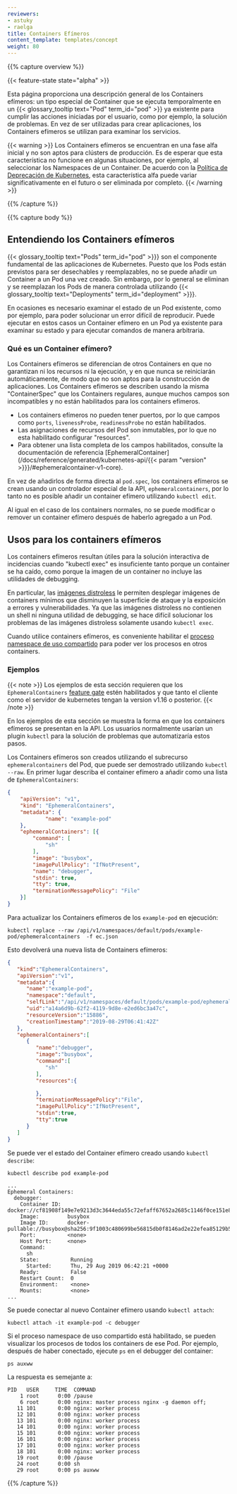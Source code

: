 ```yaml
---
reviewers:
- astuky
- raelga
title: Containers Efímeros
content_template: templates/concept
weight: 80
---
```


{{% capture overview %}}

{{< feature-state state="alpha" >}}

Esta página proporciona una descripción general de los Containers efímeros: un tipo especial de Container
que se ejecuta temporalmente en un {{< glossary_tooltip text="Pod" term_id="pod" >}} ya existente para cumplir las
acciones iniciadas por el usuario, como por ejemplo, la solución de problemas. En vez de ser utilizadas para
crear aplicaciones, los Containers efímeros se utilizan para examinar los servicios.

{{< warning >}}
Los Containers efímeros se encuentran en una fase alfa inicial y no son aptos para clústers
de producción. Es de esperar que esta característica no funcione en algunas situaciones, por
ejemplo, al seleccionar los Namespaces de un Container. De acuerdo con la [Política de
Deprecación de Kubernetes](/docs/reference/using-api/deprecation-policy/), esta característica
alfa puede variar significativamente en el futuro o ser eliminada por completo.
{{< /warning >}}

{{% /capture %}}

{{% capture body %}}

## Entendiendo los Containers efímeros

{{< glossary_tooltip text="Pods" term_id="pod" >}}} son el componente fundamental de las
aplicaciones de Kubernetes. Puesto que los Pods están previstos para ser desechables
y reemplazables, no se puede añadir un Container a un Pod una vez creado. Sin embargo, por lo
general se eliminan y se reemplazan los Pods de manera controlada utilizando
{{< glossary_tooltip text="Deployments" term_id="deployment" >}}}.

En ocasiones es necesario examinar el estado de un Pod existente, como por ejemplo,
para poder solucionar un error difícil de reproducir. Puede ejecutar en estos casos
un Container efímero en un Pod ya existente para examinar su estado y para ejecutar
comandos de manera arbitraria.

### Qué es un Container efímero?

Los Containers efímeros se diferencian de otros Containers en que no garantizan ni los
recursos ni la ejecución, y en que nunca se reiniciarán automáticamente, de modo que no
son aptos para la construcción de aplicaciones. Los Containers efímeros se describen
usando la misma "ContainerSpec" que los Containers regulares, aunque muchos campos son
incompatibles y no están habilitados para los containers efímeros.

- Los containers efímeros no pueden tener puertos, por lo que campos como `ports`,
  `livenessProbe`, `readinessProbe` no están habilitados.
- Las asignaciones de recursos del Pod son inmutables, por lo que no esta habilitado
  configurar "resources".
- Para obtener una lista completa de los campos habilitados, consulte la documentación
  de referencia [EphemeralContainer] (/docs/reference/generated/kubernetes-api/{{< param "version" >}}}/#ephemeralcontainer-v1-core).

En vez de añadirlos de forma directa al `pod.spec`, los containers efímeros se crean usando un
controlador especial de la API, `ephemeralcontainers`, por lo tanto no es posible añadir un
container efímero utilizando `kubectl edit`.

Al igual en el caso de los containers normales, no se puede modificar o remover un container
efímero después de haberlo agregado a un Pod.

## Usos para los containers efímeros

Los containers efímeros resultan útiles para la solución interactiva de incidencias cuando
"kubectl exec" es insuficiente tanto porque un container se ha caído, como porque la imagen de un
container no incluye las utilidades de debugging.

En particular, las [imágenes distroless](https://github.com/GoogleContainerTools/distroless)
le permiten desplegar imágenes de containers mínimos que disminuyen la superficie de ataque
y la exposición a errores y vulnerabilidades. Ya que las imágenes distroless no contienen un
shell ni ninguna utilidad de debugging, se hace difícil solucionar los problemas de las imágenes
distroless solamente usando `kubectl exec`.

Cuando utilice containers efímeros, es conveniente habilitar el [proceso namespace de uso
compartido](/docs/tasks/configure-pod-container/share-process-namespace/) para poder ver los
procesos en otros containers.

### Ejemplos

{{< note >}}
Los ejemplos de esta sección requieren que los `EphemeralContainers` [feature
gate](/docs/reference/command-line-tools-reference/feature-gates/) estén habilitados
y que tanto el cliente como el servidor de kubernetes tengan la version v1.16 o posterior.
{{< /note >}}

En los ejemplos de esta sección se muestra la forma en que los containers efímeros se
presentan en la API. Los usuarios normalmente usarían un plugin `kubectl` para la solución
de problemas que automatizaría estos pasos.

Los Containers efímeros son creados utilizando el subrecurso `ephemeralcontainers` del Pod,
que puede ser demostrado utilizando `kubectl --raw`. En primer lugar describa el container
efímero a añadir como una lista de `EphemeralContainers`:

```json
{
    "apiVersion": "v1",
    "kind": "EphemeralContainers",
    "metadata": {
            "name": "example-pod"
    },
    "ephemeralContainers": [{
        "command": [
            "sh"
        ],
        "image": "busybox",
        "imagePullPolicy": "IfNotPresent",
        "name": "debugger",
        "stdin": true,
        "tty": true,
        "terminationMessagePolicy": "File"
    }]
}
```

Para actualizar los Containers efímeros de los `example-pod` en ejecución:

```shell
kubectl replace --raw /api/v1/namespaces/default/pods/example-pod/ephemeralcontainers  -f ec.json
```

Esto devolverá una nueva lista de Containers efímeros:

```json
{
   "kind":"EphemeralContainers",
   "apiVersion":"v1",
   "metadata":{
      "name":"example-pod",
      "namespace":"default",
      "selfLink":"/api/v1/namespaces/default/pods/example-pod/ephemeralcontainers",
      "uid":"a14a6d9b-62f2-4119-9d8e-e2ed6bc3a47c",
      "resourceVersion":"15886",
      "creationTimestamp":"2019-08-29T06:41:42Z"
   },
   "ephemeralContainers":[
      {
         "name":"debugger",
         "image":"busybox",
         "command":[
            "sh"
         ],
         "resources":{

         },
         "terminationMessagePolicy":"File",
         "imagePullPolicy":"IfNotPresent",
         "stdin":true,
         "tty":true
      }
   ]
}
```

Se puede ver el estado del Container efímero creado usando `kubectl describe`:

```shell
kubectl describe pod example-pod
```

```
...
Ephemeral Containers:
  debugger:
    Container ID:  docker://cf81908f149e7e9213d3c3644eda55c72efaff67652a2685c1146f0ce151e80f
    Image:         busybox
    Image ID:      docker-pullable://busybox@sha256:9f1003c480699be56815db0f8146ad2e22efea85129b5b5983d0e0fb52d9ab70
    Port:          <none>
    Host Port:     <none>
    Command:
      sh
    State:          Running
      Started:      Thu, 29 Aug 2019 06:42:21 +0000
    Ready:          False
    Restart Count:  0
    Environment:    <none>
    Mounts:         <none>
...
```

Se puede conectar al nuevo Container efímero usando `kubectl attach`:

```shell
kubectl attach -it example-pod -c debugger
```

Si el proceso namespace de uso compartido está habilitado, se pueden visualizar los procesos de todos los containers de ese Pod.
Por ejemplo, después de haber conectado, ejecute `ps` en el debugger del container:

```shell
ps auxww
```
La respuesta es semejante a:
```
PID   USER     TIME  COMMAND
    1 root      0:00 /pause
    6 root      0:00 nginx: master process nginx -g daemon off;
   11 101       0:00 nginx: worker process
   12 101       0:00 nginx: worker process
   13 101       0:00 nginx: worker process
   14 101       0:00 nginx: worker process
   15 101       0:00 nginx: worker process
   16 101       0:00 nginx: worker process
   17 101       0:00 nginx: worker process
   18 101       0:00 nginx: worker process
   19 root      0:00 /pause
   24 root      0:00 sh
   29 root      0:00 ps auxww
```

{{% /capture %}}
